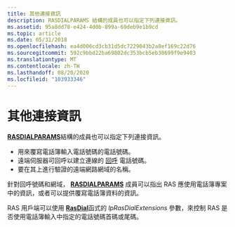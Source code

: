 ```yaml
---
title: 其他連接資訊
description: RASDIALPARAMS 結構的成員也可以指定下列連接資訊。
ms.assetid: 95a8dd78-e424-4d0b-899a-69deb9e1b9cd
ms.topic: article
ms.date: 05/31/2018
ms.openlocfilehash: ea4d006cd3cb31d5dc7229043b2a8ef169c22d76
ms.sourcegitcommit: 592c9bbd22ba69802dc353bcb5eb30699f9e9403
ms.translationtype: MT
ms.contentlocale: zh-TW
ms.lasthandoff: 08/20/2020
ms.locfileid: "103933346"
---
```

# <a name="other-connection-information"></a>其他連接資訊

[**RASDIALPARAMS**](/previous-versions/windows/desktop/legacy/aa377238(v=vs.85))結構的成員也可以指定下列連接資訊。

-   用來覆寫電話簿輸入電話號碼的電話號碼。
-   遠端伺服器可回呼以建立連線的 [回呼](callback-connections.md) 電話號碼。
-   要在其上進行驗證的遠端網路網域的名稱。

針對回呼號碼和網域， [**RASDIALPARAMS**](/previous-versions/windows/desktop/legacy/aa377238(v=vs.85)) 成員可以指出 RAS 應使用電話簿專案中的資訊，或者可以提供覆寫電話簿資料的資訊。

RAS 用戶端可以使用 [**RasDial**](/windows/desktop/api/Ras/nf-ras-rasdiala)函式的 *lpRasDialExtensions* 參數，來控制 RAS 是否使用電話簿輸入中指定的電話號碼首碼或尾碼。

 

 